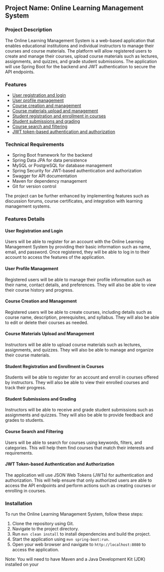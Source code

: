 ## Project Name: Online Learning Management System

### Project Description

The Online Learning Management System is a web-based application that enables educational institutions and individual instructors to manage their courses and course materials. The platform will allow registered users to create and manage their courses, upload course materials such as lectures, assignments, and quizzes, and grade student submissions. The application will use Spring Boot for the backend and JWT authentication to secure the API endpoints.

### Features

- [User registration and login](#user-registration-and-login)
- [User profile management](#user-profile-management)
- [Course creation and management](#course-creation-and-management)
- [Course materials upload and management](#course-materials-upload-and-management)
- [Student registration and enrollment in courses](#student-registration-and-enrollment-in-courses)
- [Student submissions and grading](#student-submissions-and-grading)
- [Course search and filtering](#course-search-and-filtering)
- [JWT token-based authentication and authorization](#jwt-token-based-authentication-and-authorization)

### Technical Requirements

- Spring Boot framework for the backend
- Spring Data JPA for data persistence
- MySQL or PostgreSQL for database management
- Spring Security for JWT-based authentication and authorization
- Swagger for API documentation
- Maven for dependency management
- Git for version control

The project can be further enhanced by implementing features such as discussion forums, course certificates, and integration with learning management systems.

### Features Details

#### User Registration and Login

Users will be able to register for an account with the Online Learning Management System by providing their basic information such as name, email, and password. Once registered, they will be able to log in to their account to access the features of the application.

#### User Profile Management

Registered users will be able to manage their profile information such as their name, contact details, and preferences. They will also be able to view their course history and progress.

#### Course Creation and Management

Registered users will be able to create courses, including details such as course name, description, prerequisites, and syllabus. They will also be able to edit or delete their courses as needed.

#### Course Materials Upload and Management

Instructors will be able to upload course materials such as lectures, assignments, and quizzes. They will also be able to manage and organize their course materials.

#### Student Registration and Enrollment in Courses

Students will be able to register for an account and enroll in courses offered by instructors. They will also be able to view their enrolled courses and track their progress.

#### Student Submissions and Grading

Instructors will be able to receive and grade student submissions such as assignments and quizzes. They will also be able to provide feedback and grades to students.

#### Course Search and Filtering

Users will be able to search for courses using keywords, filters, and categories. This will help them find courses that match their interests and requirements.

#### JWT Token-based Authentication and Authorization

The application will use JSON Web Tokens (JWTs) for authentication and authorization. This will help ensure that only authorized users are able to access the API endpoints and perform actions such as creating courses or enrolling in courses.

### Installation

To run the Online Learning Management System, follow these steps:

1. Clone the repository using Git.
2. Navigate to the project directory.
3. Run `mvn clean install` to install dependencies and build the project.
4. Start the application using `mvn spring-boot:run`.
5. Open your web browser and navigate to `http://localhost:8080` to access the application.

Note: You will need to have Maven and a Java Development Kit (JDK) installed on your
